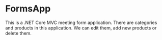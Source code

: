 # FormsApp
 This is a .NET Core MVC meeting form application.
 There are categories and products in this application.
 We can edit them, add new products or delete them.
